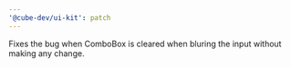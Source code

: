 ```yaml
---
'@cube-dev/ui-kit': patch
---
```


Fixes the bug when ComboBox is cleared when bluring the input without making any change.
